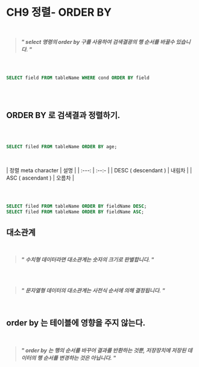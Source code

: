 # CH9 정렬- ORDER BY

<br />

> ***" select 명령의 order by 구를 사용하여 검색결광의 행 순서를 바꿀수 있습니다.  "***   
>

<br />

```sql

SELECT field FROM tableName WHERE cond ORDER BY field
	
```

<br />

## ORDER BY 로 검색결과 정렬하기.

<br />

```sql

SELECT filed FROM tableName ORDER BY age;

```

<br />

| 정렬 meta character | 설명 |
| :---: | :--:- |
| DESC ( descendant ) | 내림차 |
| ASC ( ascendant ) | 오름차 |

<br />

```sql

SELECT filed FROM tableName ORDER BY fieldName DESC;
SELECT filed FROM tableName ORDER BY fieldName ASC;

```

## 대소관계

<br />

> ***" 수치형 데이터라면 대소관계는 숫자의 크기로 판별합니다. "***
>

<br />

<br />

> ***" 문자열형 데이터의 대소관계는 사전식 순서에 의해 결정됩니다.  "***
>

<br />

## order by 는 테이블에 영향을 주지 않는다.

<br />

> ***" order by 는 행의 순서를 바꾸어 결과를 반환하는 것뿐, 저장장치에 저장된 데이터의 행 순서를 변경하는 것은 아닙니다. "***
>

